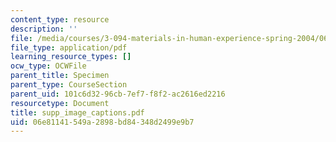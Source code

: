 ```yaml
---
content_type: resource
description: ''
file: /media/courses/3-094-materials-in-human-experience-spring-2004/06e81141549a2898bd84348d2499e9b7_supp_image_captions.pdf
file_type: application/pdf
learning_resource_types: []
ocw_type: OCWFile
parent_title: Specimen
parent_type: CourseSection
parent_uid: 101c6d32-96cb-7ef7-f8f2-ac2616ed2216
resourcetype: Document
title: supp_image_captions.pdf
uid: 06e81141-549a-2898-bd84-348d2499e9b7
---
```


